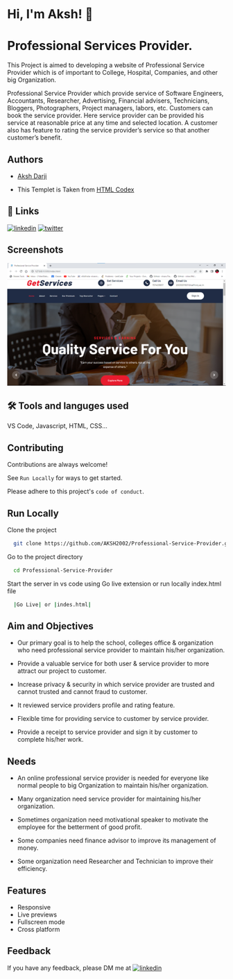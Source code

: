 
# Hi, I'm Aksh! 👋


# Professional Services Provider.

This Project is aimed to developing a website of Professional Service Provider which is of important to College,  Hospital, Companies, and other big Organization.

Professional Service Provider which provide service of Software Engineers, Accountants, Researcher, Advertising, Financial advisers, Technicians, Bloggers, Photographers, Project managers, labors, etc. Customers can book the service provider. Here service provider can be provided his service at reasonable price at any time and selected location. A customer also has feature to rating the service provider’s service so that another customer’s benefit.



## Authors

- [Aksh Darji](https://github.com/aksh2002)

- This Templet is Taken from [HTML Codex](https://htmlcodex.com)
## 🔗 Links
[![linkedin](https://img.shields.io/badge/linkedin-0A66C2?style=for-the-badge&logo=linkedin&logoColor=white)](https://linkedin.com/in/aksh-darji-127316210)
[![twitter](https://img.shields.io/badge/twitter-1DA1F2?style=for-the-badge&logo=twitter&logoColor=white)](https://twitter.com/akshdarji_135)


## Screenshots

![App Screenshot](https://github.com/AKSH2002/Professional-Service-Provider/blob/master/Service%20Provider.png?raw=true)


## 🛠 Tools and languges used
VS Code, Javascript, HTML, CSS...


## Contributing

Contributions are always welcome!

See `Run Locally` for ways to get started.

Please adhere to this project's `code of conduct`.


## Run Locally

Clone the project

```bash
  git clone https://github.com/AKSH2002/Professional-Service-Provider.git
```

Go to the project directory

```bash
  cd Professional-Service-Provider
```

Start the server in vs code using Go live extension or run locally index.html file

```bash
  |Go Live| or |indes.html|
```


## Aim and Objectives

- Our primary goal is to help the school, colleges office & organization who need professional service provider to maintain his/her organization.

- Provide a valuable service for both user & service provider to more attract our project to customer.

- Increase privacy & security in which service provider are trusted and cannot trusted and cannot fraud to customer.

- It reviewed service providers profile and rating feature.

- Flexible time for providing service to customer by service provider.

- Provide a receipt to service provider and sign it by customer to complete his/her work. 





## Needs

- An online professional service provider is needed for everyone like normal people to big Organization to maintain his/her organization.

- Many organization need service provider for maintaining his/her organization.

- Sometimes organization need motivational speaker to motivate the employee for the betterment of good profit.

- Some companies need finance advisor to improve its management of money.

- Some organization need Researcher and Technician to improve their efficiency.  



## Features
- Responsive
- Live previews
- Fullscreen mode
- Cross platform


## Feedback

If you have any feedback, please DM me at [![linkedin](https://img.shields.io/badge/linkedin-0A66C2?style=for-the-badge&logo=linkedin&logoColor=white)](https://linkedin.com/in/aksh-darji-127316210)

